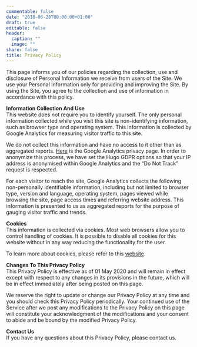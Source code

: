 ```yaml
---
commentable: false
date: "2018-06-28T00:00:00+01:00"
draft: true
editable: false
header:
  caption: ""
  image: ""
share: false
title: Privacy Policy
---
```


This page informs you of our policies regarding the collection, use and disclosure of Personal Information we receive from users of the Site.
We use your Personal Information only for providing and improving the Site. By using the Site, you agree to the collection and use of information in accordance with this policy.

**Information Collection And Use**<br/>
This website does not require you to identify yourself. The only personal information collected while you visit this site is non-identifying information, such as browser type and operating system. This information is collected by Google Analytics for measuring visitor traffic to this site.

We do not collect this information and have no access to it other than as aggregated reports. [Here](https://policies.google.com/technologies/partner-sites) is the Google Analytics privacy page. In order to anonymize this process, we have set the Hugo GDPR options so that your IP address is anonymised within Google Analytics and the “Do Not Track” request is respected.

For each visitor to reach the site, Google Analytics collects the following non-personally identifiable information, including but not limited to browser type, version and language, operating system, pages viewed while browsing the site, page access times and referring website address. This information is presented to us as aggregated reports for the purpose of gauging visitor traffic and trends.

**Cookies**<br/>
This information is collected via cookies. Most web browsers allow you to control handling of cookies. It is possible to disable all cookies for this website without in any way reducing the functionality for the user.

To learn more about cookies, please refer to this [website](https://www.cookiesandyou.com).

**Changes To This Privacy Policy**<br/>
This Privacy Policy is effective as of 01 May 2020 and will remain in effect except with respect to any changes in its provisions in the future, which will be in effect immediately after being posted on this page.

We reserve the right to update or change our Privacy Policy at any time and you should check this Privacy Policy periodically. Your continued use of the Service after we post any modifications to the Privacy Policy on this page will constitute your acknowledgment of the modifications and your consent to abide and be bound by the modified Privacy Policy.

**Contact Us**<br/>
If you have any questions about this Privacy Policy, please contact us.
